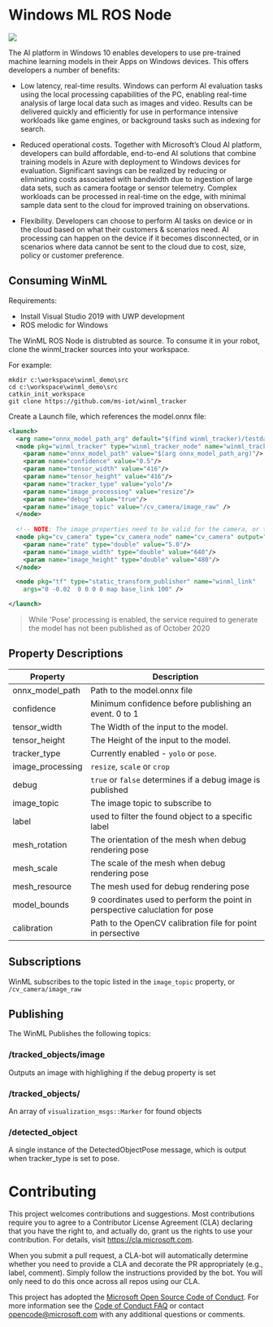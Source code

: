 # Windows ML ROS Node

![](https://github.com/ms-iot/winml_tracker/workflows/winml_tracker%20CI/badge.svg)

The AI platform in Windows 10 enables developers to use pre-trained machine learning models in their Apps on Windows devices. This offers developers a number of benefits:

* Low latency, real-time results. Windows can perform AI evaluation tasks using the local processing capabilities of the PC, enabling real-time analysis of large local data such as images and video. Results can be delivered quickly and efficiently for use in performance intensive workloads like game engines, or background tasks such as indexing for search.

* Reduced operational costs. Together with Microsoft’s Cloud AI platform, developers can build affordable, end-to-end AI solutions that combine training models in Azure with deployment to Windows devices for evaluation. Significant savings can be realized by reducing or eliminating costs associated with bandwidth due to ingestion of large data sets, such as camera footage or sensor telemetry. Complex workloads can be processed in real-time on the edge, with minimal sample data sent to the cloud for improved training on observations.

* Flexibility. Developers can choose to perform AI tasks on device or in the cloud based on what their customers & scenarios need. AI processing can happen on the device if it becomes disconnected, or in scenarios where data cannot be sent to the cloud due to cost, size, policy or customer preference. 

## Consuming WinML
Requirements:

* Install Visual Studio 2019 with UWP development
* ROS melodic for Windows


The WinML ROS Node is distrubted as source. To consume it in your robot, clone the winml_tracker sources into your workspace.

For example:

```Batchfile
mkdir c:\workspace\winml_demo\src
cd c:\workspace\winml_demo\src
catkin_init_workspace
git clone https://github.com/ms-iot/winml_tracker
```

Create a Launch file, which references the model.onnx file:

```xml
<launch>
  <arg name="onnx_model_path_arg" default="$(find winml_tracker)/testdata/model.onnx"/>
  <node pkg="winml_tracker" type="winml_tracker_node" name="winml_tracker" output="screen">
    <param name="onnx_model_path" value="$(arg onnx_model_path_arg)"/>
    <param name="confidence" value="0.5"/>
    <param name="tensor_width" value="416"/>
    <param name="tensor_height" value="416"/>
    <param name="tracker_type" value="yolo"/>
    <param name="image_processing" value="resize"/>
    <param name="debug" value="true"/>
    <param name="image_topic" value="/cv_camera/image_raw" />
  </node>
  
  <!-- NOTE: The image properties need to be valid for the camera, or the node will auto select the closest values -->
  <node pkg="cv_camera" type="cv_camera_node" name="cv_camera" output="screen">
    <param name="rate" type="double" value="5.0"/>
    <param name="image_width" type="double" value="640"/>
    <param name="image_height" type="double" value="480"/>
  </node>

  <node pkg="tf" type="static_transform_publisher" name="winml_link"
    args="0 -0.02  0 0 0 0 map base_link 100" />  

</launch>
```

> While 'Pose' processing is enabled, the service required to generate the model has not been published as of October 2020
 

## Property Descriptions

| Property | Description |
|----------| ------------|
| onnx_model_path | Path to the model.onnx file | 
| confidence | Minimum confidence before publishing an event. 0 to 1 |
| tensor_width| The Width of the input to the model. |
| tensor_height| The Height of the input to the model. |
| tracker_type| Currently enabled - `yolo` or `pose`. |
| image_processing| `resize`, `scale` or `crop` |
| debug| `true` or `false` determines if a debug image is published |
| image_topic| The image topic to subscribe to |
| label | used to filter the found object to a specific label |
| mesh_rotation| The orientation of the mesh when debug rendering pose |
| mesh_scale| The scale of the mesh when debug rendering pose |
| mesh_resource| The mesh used for debug rendering pose |
| model_bounds| 9 coordinates used to perform the point in perspective caluclation for pose |
| calibration | Path to the OpenCV calibration file for point in persective |

## Subscriptions
WinML subscribes to the topic listed in the `image_topic` property, or `/cv_camera/image_raw`

## Publishing
The WinML Publishes the following topics:

### /tracked_objects/image
Outputs an image with highlighing if the debug property is set

### /tracked_objects/
An array of `visualization_msgs::Marker` for found objects

### /detected_object
A single instance of the DetectedObjectPose message, which is output when tracker_type is set to pose.

# Contributing

This project welcomes contributions and suggestions.  Most contributions require you to agree to a
Contributor License Agreement (CLA) declaring that you have the right to, and actually do, grant us
the rights to use your contribution. For details, visit https://cla.microsoft.com.

When you submit a pull request, a CLA-bot will automatically determine whether you need to provide
a CLA and decorate the PR appropriately (e.g., label, comment). Simply follow the instructions
provided by the bot. You will only need to do this once across all repos using our CLA.

This project has adopted the [Microsoft Open Source Code of Conduct](https://opensource.microsoft.com/codeofconduct/).
For more information see the [Code of Conduct FAQ](https://opensource.microsoft.com/codeofconduct/faq/) or
contact [opencode@microsoft.com](mailto:opencode@microsoft.com) with any additional questions or comments.
